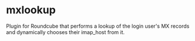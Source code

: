 # mxlookup
Plugin for Roundcube that performs a lookup of the login user's MX records and dynamically chooses their imap_host from it.
